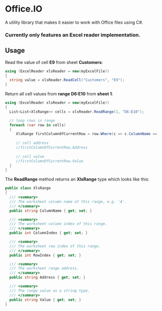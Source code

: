 # Office.IO
A utility library that makes it easier to work with Office files using C#. 

### Currently only features an Excel reader implementation.

## Usage

Read the value of cell **E9** from sheet **Customers**:

```csharp
using (ExcelReader xlsReader = new(myExcelFile))
{
  string value = xlsReader.ReadCell("Customers", "E9");  
}
```

Return all cell values from **range D6:E10** from **sheet 1**:

```csharp
using (ExcelReader xlsReader = new(myExcelFile))
{
  List<List<XlsRange>> cells = xlsReader.ReadRange(1, "D6:E10");

  // loop rows in range 
  foreach (var row in cells)
  {
     XlsRange firstColumnOfCurrentRow = row.Where(c => c.ColumnName == "D").Single(); 
     
     // cell address
     //firstColumnOfCurrentRow.Address
     
     // cell value
     //firstColumnOfCurrentRow.Value
  }
}
```

The **ReadRange** method returns an **XlsRange** type which looks like this:

```csharp
public class XlsRange
{
  /// <summary>
  /// The worksheet column name of this range, e.g. 'A'.
  /// </summary>
  public string ColumnName { get; set; }

  /// <summary>
  /// The worksheet column index of this range.
  /// </summary>
  public int ColumnIndex { get; set; }

  /// <summary>
  /// The worksheet row index of this range.
  /// </summary>
  public int RowIndex { get; set; }

  /// <summary>
  /// The worksheet range address.
  /// </summary>
  public string Address { get; set; }

  /// <summary>
  /// The range value as a string type.
  /// </summary>
  public string Value { get; set; }  
}

```

